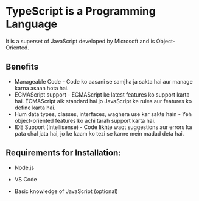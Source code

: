 
# TypeScript is a Programming Language

It is a superset of JavaScript developed by Microsoft and is Object-Oriented.

## Benefits

* Manageable Code - Code ko aasani se samjha ja sakta hai aur manage karna asaan hota hai.
* ECMAScript support - ECMAScript ke latest features ko support karta hai. ECMAScript aik standard hai jo JavaScript ke rules aur features ko define karta hai.
* Hum data types, classes, interfaces, waghera use kar sakte hain - Yeh object-oriented features ko achi tarah support karta hai.
* IDE Support (Intellisense) - Code likhte waqt suggestions aur errors ka pata chal jata hai, jo ke kaam ko tezi se karne mein madad deta hai.

## Requirements for Installation:

- Node.js

- VS Code

- Basic knowledge of JavaScript (optional)
